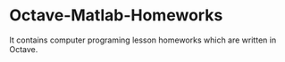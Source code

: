 # Octave-Matlab-Homeworks
It contains computer programing lesson homeworks which are written in Octave.
